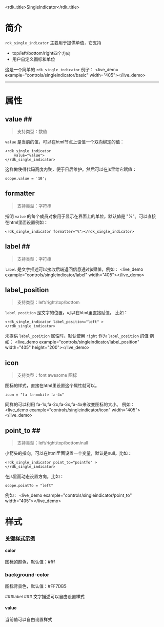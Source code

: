 <rdk_title>SingleIndicator</rdk_title>

# 简介 #

`rdk_single_indicator` 主要用于提供单值，它支持

- top/left/bottom/right四个方向
- 用户自定义图标和单位

这是一个简单的 `rdk_single_indicator` 例子：
<live_demo example="controls/singleindicator/basic" width="405"></live_demo>

---
# 属性 #

## value <binding></binding>##
> 支持类型：数值

`value` 是当前的值，可以在html节点上设值一个双向绑定的值：
    
	<rdk_single_indicator
		value="value">
	</rdk_single_indicator>

这样做使得代码高度内聚，便于日后维护。然后可以在js里给它赋值：

	scope.value = '10';


## formatter ##
> 支持类型：字符串

指明 `value` 的每个成员对象用于显示在界面上的单位，默认值是 "%"。可以直接在html里面设置例如：

	<rdk_single_indicator formatter="%"></rdk_single_indicator>



## label <binding></binding>##
> 支持类型：字符串

`label` 是文字描述可以接收后端返回信息通过js赋值，例如：
<live_demo example="controls/singleindicator/label"  width="405"></live_demo>

## label_position ##
>支持类型：left/right/top/bottom

`label_position` 是文字的位置，可以在html里直接赋值。
比如：
	
	<rdk_single_indicator label_position="left" >
	</rdk_single_indicator>



未提供 `label_position` 属性时，默认使用 `right` 作为 `label_position` 的值
例如：
<live_demo example="controls/singleindicator/label_position"  width="405" height="200"></live_demo>

## icon  ##
>支持类型：font awesome 图标

图标的样式，直接在html里设置这个属性就可以。

    icon = "fa fa-mobile fa-4x"

同样的可以利用 fa-1x,fa-2x,fa-3x,fa-4x来改变图标的大小。
例如：
<live_demo example="controls/singleindicator/icon"  width="405"></live_demo>

## point_to <binding></binding>##
>支持类型：left/right/top/bottom/null

小箭头的指向，可以在html里面设置一个变量，默认是null。比如：

	<rdk_single_indicator point_to="pointTo" >
	</rdk_single_indicator>
在js里面动态设置方向，比如：

	scope.pointTo = "left"

例如：
<live_demo example="controls/singleindicator/point_to"  width="405"></live_demo>




# 样式 #

### [关键样式示例](/demo/controls/basicselector/select_style) ###

#### color ####
图标的颜色，默认值：#fff

### background-color ###
图标背景色，默认值：#FF7DB5

###label ###
文字描述可以自由设置样式

#### value ####
当前值可以自由设置样式


